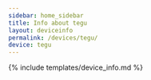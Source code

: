 ```yaml
---
sidebar: home_sidebar
title: Info about tegu
layout: deviceinfo
permalink: /devices/tegu/
device: tegu
---
```

{% include templates/device_info.md %}
